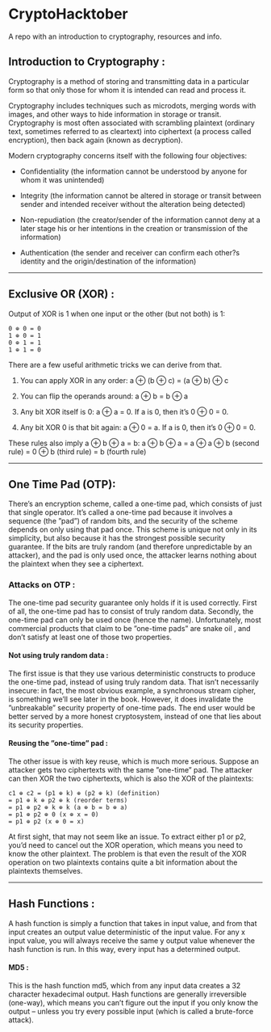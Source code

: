 # CryptoHacktober
A repo with an introduction to cryptography, resources and info.

## Introduction to Cryptography :
Cryptography is a method of storing and transmitting data in a particular form so that only those for whom it is intended can read and process it.      

Cryptography includes techniques such as microdots, merging words with images, and other ways to hide information in storage or transit. Cryptography is most often associated with scrambling plaintext (ordinary text, sometimes referred to as cleartext) into ciphertext (a process called encryption), then back again (known as decryption). 

Modern cryptography concerns itself with the following four objectives:

* Confidentiality (the information cannot be understood by anyone for whom it was unintended)

* Integrity (the information cannot be altered in storage or transit between sender and intended receiver without the alteration being detected)

* Non-repudiation (the creator/sender of the information cannot deny at a later stage his or her intentions in the creation or transmission of the information)

* Authentication (the sender and receiver can confirm each other?s identity and the origin/destination of the information)

----
## Exclusive OR (XOR) :

Output of XOR is 1 when one input or the other (but not both) is 1:
```
0 ⊕ 0 = 0 
1 ⊕ 0 = 1
0 ⊕ 1 = 1 
1 ⊕ 1 = 0
```
There are a few useful arithmetic tricks we can derive from that.

1. You can apply XOR in any order: a ⊕ (b ⊕ c) = (a ⊕ b) ⊕ c

2. You can flip the operands around: a ⊕ b = b ⊕ a

3. Any bit XOR itself is 0: a ⊕ a = 0. If a is 0, then it’s 0 ⊕ 0 = 0.

4. Any bit XOR 0 is that bit again: a ⊕ 0 = a. If a is 0, then it’s 0 ⊕ 0 = 0.

These rules also imply a ⊕ b ⊕ a = b:
a ⊕ b ⊕ a = a ⊕ a ⊕ b (second rule)
= 0 ⊕ b (third rule)
= b (fourth rule)

-----

## One Time Pad (OTP):

There’s an encryption scheme, called a one-time pad, which consists of just that single operator. It’s called a one-time pad because it involves a sequence (the ”pad”) of random bits, and the security of the scheme depends on only using that pad once.
This scheme is unique not only in its simplicity, but also because it has the strongest possible security guarantee. If the bits are truly random (and therefore unpredictable by an attacker), and the pad is only used once, the attacker learns nothing about the plaintext when they see a ciphertext.

### Attacks on OTP : 
The one-time pad security guarantee only holds if it is used correctly. First of all, the one-time pad has to consist of truly
random data. Secondly, the one-time pad can only be used once (hence the name). Unfortunately, most commercial products that 
claim to be ”one-time pads” are snake oil , and don’t satisfy at least one of those two properties. 

#### Not using truly random data :

The first issue is that they use various deterministic constructs to produce the one-time pad, instead of using truly
random data. That isn’t necessarily insecure: in fact, the most obvious example, a synchronous stream cipher, is something 
we’ll see later in the book. However, it does invalidate the ”unbreakable” security property of one-time pads. The end user
would be better served by a more honest cryptosystem, instead of one that lies about its security properties.

#### Reusing the ”one-time” pad :
The other issue is with key reuse, which is much more serious. Suppose an attacker gets two ciphertexts with the same ”one-time” pad. The attacker can then XOR the two ciphertexts, which is also the XOR of the plaintexts:

```
c1 ⊕ c2 = (p1 ⊕ k) ⊕ (p2 ⊕ k) (definition)
= p1 ⊕ k ⊕ p2 ⊕ k (reorder terms)
= p1 ⊕ p2 ⊕ k ⊕ k (a ⊕ b = b ⊕ a)
= p1 ⊕ p2 ⊕ 0 (x ⊕ x = 0)
= p1 ⊕ p2 (x ⊕ 0 = x)
```

At first sight, that may not seem like an issue. To extract either p1 or p2, you’d need to cancel out the XOR operation, which means you need to know the other plaintext. The problem is that even the result of the XOR operation on two plaintexts contains quite a bit information about the plaintexts themselves.


---

## Hash Functions : 

A hash function is simply a function that takes in input value, and from that input creates an output value deterministic of
the input value. For any x input value, you will always receive the same y output value whenever the hash function is run. 
In this way, every input has a determined output.

#### MD5 : 
This is the hash function md5, which from any input data creates a 32 character hexadecimal output. Hash functions are 
generally irreversible (one-way), which means you can’t figure out the input if you only know the output – unless you try 
every possible input (which is called a brute-force attack). 


